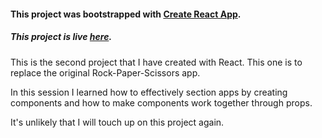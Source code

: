 #### This project was bootstrapped with [Create React App](https://github.com/facebookincubator/create-react-app).

##### This project is live [here](https://plasmadice.github.io/react-rock-paper-scissors).


This is the second project that I have created with React. This one is to replace the original Rock-Paper-Scissors app.

In this session I learned how to effectively section apps by creating components and how to make components work together through props.

It's unlikely that I will touch up on this project again.
